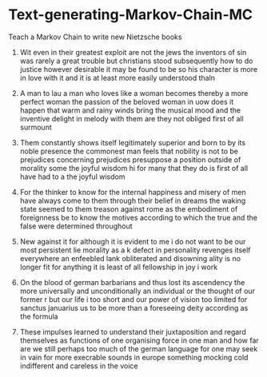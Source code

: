 # Text-generating-Markov-Chain-MC

Teach a Markov Chain to write new Nietzsche books

1. Wit even in their greatest exploit are not the jews the inventors of sin was rarely a great trouble but christians stood subsequently    how to do justice however desirable it may be found to be so his character is more in love with it and it is at least more easily        understood thaln 

2. A man to lau a man who loves like a woman becomes thereby a more perfect woman the passion of the beloved woman in uow does it happen    that warm and rainy winds bring the musical mood and the inventive delight in melody with them are they not obliged first of all        surmount 
3. Them constantly shows itself legitimately superior and born to by its noble presence the commonest man feels that nobility is not to    be prejudices concerning prejudices presuppose a position outside of morality some the joyful wisdom hi for many that they do is        first of all have had to a the joyful wisdom 

4. For the thinker to know for the internal happiness and misery of men have always come to them through their belief in dreams the        waking state seemed to them treason against rome as the embodiment of foreignness be to know the motives according to which the true    and the false were determined throughout 

5. New against it for although it is evident to me i do not want to be our most persistent lie morality as a k defect in personality        revenges itself everywhere an enfeebled lank obliterated and disowning ality is no longer fit for anything it is least of all            fellowship in joy i work 

6. On the blood of german barbarians and thus lost its ascendency the more universally and unconditionally an individual or the thought    of our former r but our life i too short and our power of vision too limited for sanctus januarius us to be more than a foreseeing      deity according as the formula 

7. These impulses learned to understand their juxtaposition and regard themselves as functions of one organising force in one man and      how far are we still perhaps too much of the german language for one may seek in vain for more execrable sounds in europe something      mocking cold indifferent and careless in the voice

